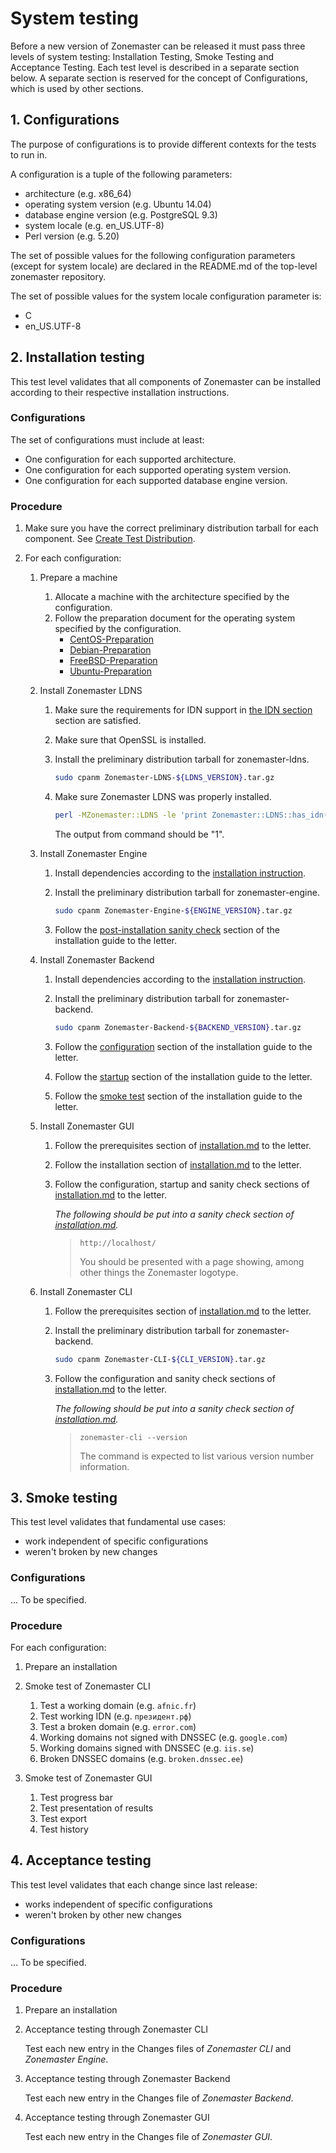 System testing
==============
Before a new version of Zonemaster can be released it must pass three levels of
system testing: Installation Testing, Smoke Testing and Acceptance Testing.
Each test level is described in a separate section below. A separate section is
reserved for the concept of Configurations, which is used by other sections.


## 1. Configurations

The purpose of configurations is to provide different contexts for the tests to
run in.

A configuration is a tuple of the following parameters:

* architecture (e.g. x86_64)
* operating system version (e.g. Ubuntu 14.04)
* database engine version (e.g. PostgreSQL 9.3)
* system locale (e.g. en_US.UTF-8)
* Perl version (e.g. 5.20)

The set of possible values for the following configuration parameters (except
for system locale) are declared in the README.md of the top-level zonemaster
repository.

The set of possible values for the system locale configuration parameter is:
* C
* en_US.UTF-8


## 2. Installation testing

This test level validates that all components of Zonemaster can be installed
according to their respective installation instructions.


### Configurations

The set of configurations must include at least:
* One configuration for each supported architecture.
* One configuration for each supported operating system version.
* One configuration for each supported database engine version.


### Procedure

1. Make sure you have the correct preliminary distribution tarball for each
   component. See [Create Test Distribution].

2. For each configuration:

   1. Prepare a machine
      1. Allocate a machine with the architecture specified by the configuration.
      2. Follow the preparation document for the operating system specified by the configuration.
         * [CentOS-Preparation]
         * [Debian-Preparation]
         * [FreeBSD-Preparation]
         * [Ubuntu-Preparation]

   2. Install Zonemaster LDNS
      1. Make sure the requirements for IDN support in [the IDN section](https://github.com/zonemaster/zonemaster-ldns/blob/master/README.md#idn) section are satisfied.
      2. Make sure that OpenSSL is installed.
      3. Install the preliminary distribution tarball for zonemaster-ldns.

         ```sh
         sudo cpanm Zonemaster-LDNS-${LDNS_VERSION}.tar.gz
         ```

      3. Make sure Zonemaster LDNS was properly installed.

         ```sh
         perl -MZonemaster::LDNS -le 'print Zonemaster::LDNS::has_idn()'
         ```

         The output from command should be "1".

   3. Install Zonemaster Engine
      1. Install dependencies according to the [installation instruction](https://github.com/zonemaster/zonemaster-engine/blob/master/docs/Installation.md).
      2. Install the preliminary distribution tarball for zonemaster-engine.

         ```sh
         sudo cpanm Zonemaster-Engine-${ENGINE_VERSION}.tar.gz
         ```

      3. Follow the [post-installation sanity check](https://github.com/zonemaster/zonemaster-engine/blob/master/docs/Installation.md#post-installation-sanity-check) section of the installation guide to the letter.

   4. Install Zonemaster Backend
      1. Install dependencies according to the [installation instruction](https://github.com/zonemaster/zonemaster-backend/blob/master/docs/Installation.md).
      2. Install the preliminary distribution tarball for zonemaster-backend.

         ```sh
         sudo cpanm Zonemaster-Backend-${BACKEND_VERSION}.tar.gz
         ```

      3. Follow the [configuration](https://github.com/zonemaster/zonemaster-backend/blob/master/docs/Installation.md#configuration) section of the installation guide to the letter.
      4. Follow the [startup](https://github.com/zonemaster/zonemaster-backend/blob/master/docs/Installation.md#startup) section of the installation guide to the letter.
      5. Follow the [smoke test] section of the installation guide to the letter.

   5. Install Zonemaster GUI
      1. Follow the prerequisites section of [installation.md](https://github.com/zonemaster/zonemaster-gui/blob/master/docs/Installation.md)
         to the letter.
      3. Follow the installation section of [installation.md](https://github.com/zonemaster/zonemaster-gui/blob/master/docs/Installation.md)
         to the letter. 
      2. Follow the configuration, startup and sanity check sections of [installation.md](https://github.com/zonemaster/zonemaster-gui/blob/master/docs/Installation.md)
         to the letter.

         *The following should be put into a sanity check section of [installation.md](https://github.com/zonemaster/zonemaster-gui/blob/master/docs/Installation.md).*

         > ```
         > http://localhost/
         > ```
         >
         > You should be presented with a page showing, among other things the
         > Zonemaster logotype.

   6. Install Zonemaster CLI
      1. Follow the prerequisites section of [installation.md](https://github.com/zonemaster/zonemaster-cli/blob/master/docs/Installation.md)
         to the letter.
      2. Install the preliminary distribution tarball for zonemaster-backend.

         ```sh
         sudo cpanm Zonemaster-CLI-${CLI_VERSION}.tar.gz
         ```

      3. Follow the configuration and sanity check sections of [installation.md](https://github.com/zonemaster/zonemaster-cli/blob/master/docs/Installation.md)
         to the letter.

         *The following should be put into a sanity check section of [installation.md](https://github.com/zonemaster/zonemaster-cli/blob/master/docs/Installation.md).*

         > ```
         > zonemaster-cli --version
         > ```
         >
         > The command is expected to list various version number information.


## 3. Smoke testing

This test level validates that fundamental use cases:

* work independent of specific configurations
* weren't broken by new changes


### Configurations

... To be specified.


### Procedure

For each configuration:

1. Prepare an installation

2. Smoke test of Zonemaster CLI

   1. Test a working domain (e.g. `afnic.fr`)
   2. Test working IDN (e.g. `президент.рф`)
   3. Test a broken domain (e.g. `error.com`)
   4. Working domains not signed with DNSSEC (e.g. `google.com`)
   5. Working domains signed with DNSSEC (e.g. `iis.se`)
   6. Broken DNSSEC domains (e.g. `broken.dnssec.ee`)

3. Smoke test of Zonemaster GUI

   1. Test progress bar
   2. Test presentation of results
   3. Test export
   4. Test history


## 4. Acceptance testing

This test level validates that each change since last release:

* works independent of specific configurations
* weren't broken by other new changes


### Configurations

... To be specified.


### Procedure

1. Prepare an installation

2. Acceptance testing through Zonemaster CLI

   Test each new entry in the Changes files of *Zonemaster CLI* and *Zonemaster Engine*.

4. Acceptance testing through Zonemaster Backend

   Test each new entry in the Changes file of *Zonemaster Backend*.

4. Acceptance testing through Zonemaster GUI

   Test each new entry in the Changes file of *Zonemaster GUI*.



[CentOS-Preparation]:         https://github.com/zonemaster/zonemaster/blob/master/docs/internal-documentation/distrib-testing/CentOS-build-environment.md
[Create Test Distribution]:   https://github.com/zonemaster/zonemaster/blob/master/docs/internal-documentation/maintenance/ReleaseProcess-create-test-distribution.md
[Debian-Preparation]:         https://github.com/zonemaster/zonemaster/blob/master/docs/internal-documentation/distrib-testing/Debian-build-environment.md
[FreeBSD-Preparation]:        https://github.com/zonemaster/zonemaster/blob/master/docs/internal-documentation/distrib-testing/FreeBSD-build-environment.md
[Ubuntu-Preparation]:         https://github.com/zonemaster/zonemaster/blob/master/docs/internal-documentation/distrib-testing/Ubuntu-build-environment.md
[smoke test]:                 https://github.com/zonemaster/zonemaster-backend/blob/master/docs/Installation.md#71-smoke-test